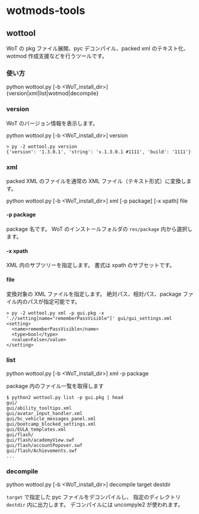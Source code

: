 # wotmods-tools

## wottool

WoT の pkg ファイル展開、pyc デコンパイル、packed xml のテキスト化、wotmod 作成支援などを行うツールです。

### 使い方

python wottool.py [-b <WoT_install_dir>] {version|xml|list|wotmod|decompile}

### version

WoT のバージョン情報を表示します。

python wottool.py [-b <WoT_install_dir>] version

```
> py -2 wottool.py version
{'version': '1.3.0.1', 'string': 'v.1.3.0.1 #1111', 'build': '1111'}
```

### xml

packed XML のファイルを通常の XML ファイル（テキスト形式）に変換します。

python wottool.py [-b <WoT_install_dir>] xml [-p package] [-x xpath] file

#### -p package

package 名です。
WoT のインストールフォルダの `res/package` 内から選択します。

#### -x xpath

XML 内のサブツリーを指定します。
書式は xpath のサブセットです。

#### file

変換対象の XML ファイルを指定します。
絶対パス、相対パス、package ファイル内のパスが指定可能です。


```
> py -2 wottool.py xml -p gui.pkg -x './/setting[name="rememberPassVisible"]' gui/gui_settings.xml
<setting>
  <name>rememberPassVisible</name>
  <type>bool</type>
  <value>False</value>
</setting>
```

### list

python wottool.py [-b <WoT_install_dir>] xml -p package

package 内のファイル一覧を取得します

```
$ python2 wottool.py list -p gui.pkg | head
gui/
gui/ability_tooltips.xml
gui/avatar_input_handler.xml
gui/bc_vehicle_messages_panel.xml
gui/bootcamp_blocked_settings.xml
gui/EULA_templates.xml
gui/flash/
gui/flash/academyView.swf
gui/flash/accountPopover.swf
gui/flash/Achievements.swf
...
```

### decompile

python wottool.py [-b <WoT_install_dir>] decompile target destdir

`target` で指定した pyc ファイルをデコンパイルし、
指定のディレクトリ `destdir` 内に出力します。
デコンパイルには uncompyle2 が使われます。


